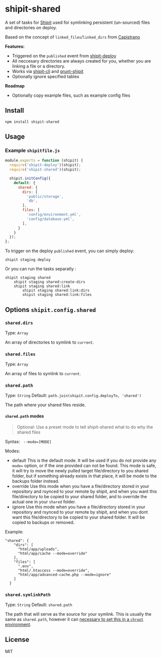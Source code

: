 # shipit-shared

A set of tasks for [Shipit](https://github.com/shipitjs/shipit) used for symlinking persistent (un-sourced) files and directories on deploy.

Based on the concept of `linked_files`/`linked_dirs` from [Capistrano](http://capistranorb.com/documentation/getting-started/configuration/)

**Features:**

- Triggered on the `published` event from [shipit-deploy](https://github.com/shipitjs/shipit-deploy)
- All neccesary directories are always created for you, whether you are linking a file or a directory.
- Works via [shipit-cli](https://github.com/shipitjs/shipit) and [grunt-shipit](https://github.com/shipitjs/grunt-shipit)
- Optionally ignore specified tables

**Roadmap**

- Optionally copy example files, such as example config files

## Install

```
npm install shipit-shared
```

## Usage

### Example `shipitfile.js`

```js
module.exports = function (shipit) {
  require('shipit-deploy')(shipit);
  require('shipit-shared')(shipit);

  shipit.initConfig({
    default: {
      shared: {
        dirs: [
          'public/storage',
          'db',
        ],
        files: [
          'config/environment.yml',
          'config/database.yml',
        ],
      }
    }
  });
};
```

To trigger on the deploy `published` event, you can simply deploy:

```
shipit staging deploy
```

Or you can run the tasks separatly :

```
shipit staging shared
    shipit staging shared:create-dirs
    shipit staging shared:link
        shipit staging shared:link:dirs
        shipit staging shared:link:files
```

## Options `shipit.config.shared`

### `shared.dirs`

Type: `Array`

An array of directories to symlink to `current`.

### `shared.files`

Type: `Array`

An array of files to symlink to `current`.

### `shared.path`

Type: `String`
Default: `path.join(shipit.config.deployTo, 'shared')`

The path where your shared files reside.

#### `shared.path` modes

> Optional: Use a preset mode to tell shipit-shared what to do why the shared files

Syntax: ` --mode=[MODE]`

Modes:
- default
  This is the default mode. It will be used if you do not provide any `mode=` option, or if the one provided
  can not be found. This mode is safe, it will try to move the newly pulled target file/directory to you
  shared folder, but if something already exists in that place, it will be mode to the backups folder instead.
- override
  Use this mode when you have a file/directory stored in your repository and rsynced to your remote
  by shipit, and when you want this file/directory to be copied to your shared folder, and to
  override the actual one in your `shared` folder.
- ignore
  Use this mode when you have a file/directory stored in your repository and rsynced to your remote
  by shipit, and when you dont want this file/directory to be copied to your shared folder. It will be
  copied to backups or removed.
  
  
Example:
```
"shared": {
    "dirs": [
      "html/app/uploads",
      "html/app/cache --mode=override"
    ],
    "files": [
      ".env",
      "html/.htaccess --mode=override",
      "html/app/advanced-cache.php --mode=ignore"
    ]
  }
```

### `shared.symlinkPath`

Type: `String`
Default: `shared.path`

The path that will serve as the source for your symlink. This is usually the same as `shared.path`, however it can [necessary to set this in a `chroot` environment](https://github.com/timkelty/shipit-shared/issues/7).

## License

MIT
